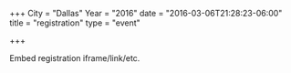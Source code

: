 +++
City = "Dallas"
Year = "2016"
date = "2016-03-06T21:28:23-06:00"
title = "registration"
type = "event"

+++

<div style="width:100%; text-align:left;">

Embed registration iframe/link/etc.
</div></div>
</div>
